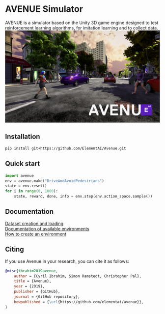 # AVENUE Simulator

AVENUE is a simulator based on the Unity 3D game engine designed to test reinforcement learning algorithms, for imitation learning and to collect data.
![Alt text](images/AVENUE.jpg?raw=true "Title")

## Installation
```bash
pip install git+https://github.com/ElementAI/Avenue.git 
```

## Quick start

```python
import avenue
env = avenue.make("DriveAndAvoidPedestrians")
state = env.reset()
for i in range(0, 1000):
    state, reward, done, info = env.step(env.action_space.sample())
```

## Documentation
[Dataset creation and loading](docs/DATASET.md) \
[Documentation of available environments](docs/ENVIRONMENTS.md) \
[How to create an environment](avenue/envs.py)

## Citing
If you use Avenue in your research, you can cite it as follows:
```bibtex
@misc{ibrahim2019avenue,
    author = {Cyril Ibrahim, Simon Ramstedt, Christopher Pal},
    title = {Avenue},
    year = {2019},
    publisher = {GitHub},
    journal = {GitHub repository},
    howpublished = {\url{https://github.com/elementai/avenue}},
}
```